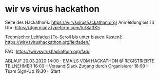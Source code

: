 # wir vs virus hackathon



Seite des Hackathons: https://wirvsvirushackathon.org/
Anmeldung bis 14 Uhr: https://4germany.typeform.com/to/SaffK5

Technischer Leitfaden [To-Scroll bis unter blauen Kasten]: https://wirvsvirushackathon.org/leitfaden/

FAQ: https://wirvsvirushackathon.org/faq/

ABLAUF 20.03.2020
14:00 - EMAILS VOM HACKATHON @ REGISTRIERTE TEILNEHMER
16:00 – Versand Slack Zugang durch Organisierer
18:00 – Team Sign-Up 
19.30 – Start
